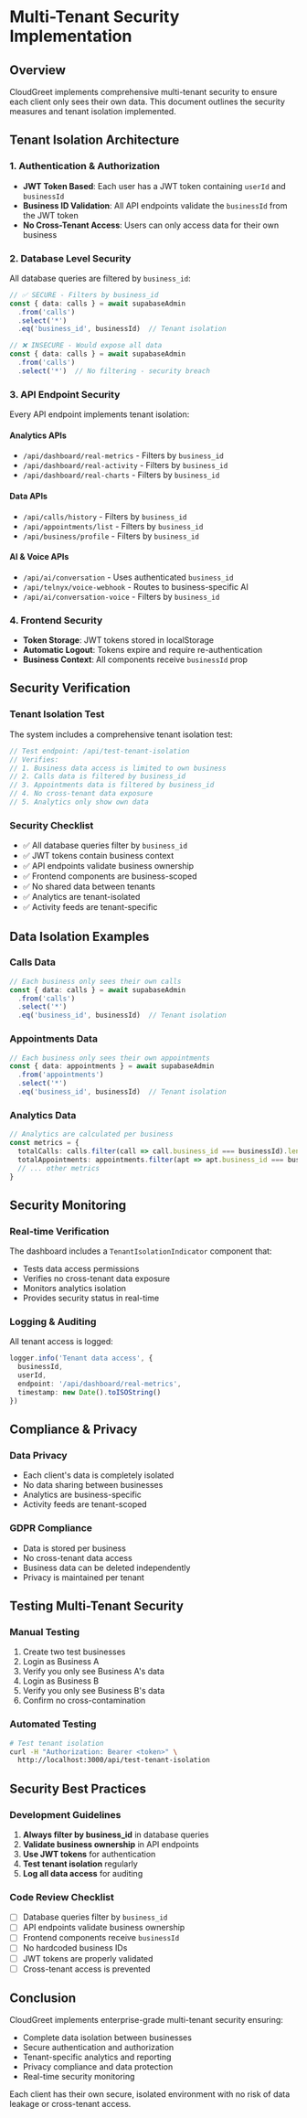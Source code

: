 # Multi-Tenant Security Implementation

## Overview
CloudGreet implements comprehensive multi-tenant security to ensure each client only sees their own data. This document outlines the security measures and tenant isolation implemented.

## Tenant Isolation Architecture

### 1. Authentication & Authorization
- **JWT Token Based**: Each user has a JWT token containing `userId` and `businessId`
- **Business ID Validation**: All API endpoints validate the `businessId` from the JWT token
- **No Cross-Tenant Access**: Users can only access data for their own business

### 2. Database Level Security
All database queries are filtered by `business_id`:

```typescript
// ✅ SECURE - Filters by business_id
const { data: calls } = await supabaseAdmin
  .from('calls')
  .select('*')
  .eq('business_id', businessId)  // Tenant isolation

// ❌ INSECURE - Would expose all data
const { data: calls } = await supabaseAdmin
  .from('calls')
  .select('*')  // No filtering - security breach
```

### 3. API Endpoint Security
Every API endpoint implements tenant isolation:

#### Analytics APIs
- `/api/dashboard/real-metrics` - Filters by `business_id`
- `/api/dashboard/real-activity` - Filters by `business_id`
- `/api/dashboard/real-charts` - Filters by `business_id`

#### Data APIs
- `/api/calls/history` - Filters by `business_id`
- `/api/appointments/list` - Filters by `business_id`
- `/api/business/profile` - Filters by `business_id`

#### AI & Voice APIs
- `/api/ai/conversation` - Uses authenticated `business_id`
- `/api/telnyx/voice-webhook` - Routes to business-specific AI
- `/api/ai/conversation-voice` - Filters by `business_id`

### 4. Frontend Security
- **Token Storage**: JWT tokens stored in localStorage
- **Automatic Logout**: Tokens expire and require re-authentication
- **Business Context**: All components receive `businessId` prop

## Security Verification

### Tenant Isolation Test
The system includes a comprehensive tenant isolation test:

```typescript
// Test endpoint: /api/test-tenant-isolation
// Verifies:
// 1. Business data access is limited to own business
// 2. Calls data is filtered by business_id
// 3. Appointments data is filtered by business_id
// 4. No cross-tenant data exposure
// 5. Analytics only show own data
```

### Security Checklist
- ✅ All database queries filter by `business_id`
- ✅ JWT tokens contain business context
- ✅ API endpoints validate business ownership
- ✅ Frontend components are business-scoped
- ✅ No shared data between tenants
- ✅ Analytics are tenant-isolated
- ✅ Activity feeds are tenant-specific

## Data Isolation Examples

### Calls Data
```typescript
// Each business only sees their own calls
const { data: calls } = await supabaseAdmin
  .from('calls')
  .select('*')
  .eq('business_id', businessId)  // Tenant isolation
```

### Appointments Data
```typescript
// Each business only sees their own appointments
const { data: appointments } = await supabaseAdmin
  .from('appointments')
  .select('*')
  .eq('business_id', businessId)  // Tenant isolation
```

### Analytics Data
```typescript
// Analytics are calculated per business
const metrics = {
  totalCalls: calls.filter(call => call.business_id === businessId).length,
  totalAppointments: appointments.filter(apt => apt.business_id === businessId).length,
  // ... other metrics
}
```

## Security Monitoring

### Real-time Verification
The dashboard includes a `TenantIsolationIndicator` component that:
- Tests data access permissions
- Verifies no cross-tenant data exposure
- Monitors analytics isolation
- Provides security status in real-time

### Logging & Auditing
All tenant access is logged:
```typescript
logger.info('Tenant data access', { 
  businessId, 
  userId, 
  endpoint: '/api/dashboard/real-metrics',
  timestamp: new Date().toISOString()
})
```

## Compliance & Privacy

### Data Privacy
- Each client's data is completely isolated
- No data sharing between businesses
- Analytics are business-specific
- Activity feeds are tenant-scoped

### GDPR Compliance
- Data is stored per business
- No cross-tenant data access
- Business data can be deleted independently
- Privacy is maintained per tenant

## Testing Multi-Tenant Security

### Manual Testing
1. Create two test businesses
2. Login as Business A
3. Verify you only see Business A's data
4. Login as Business B
5. Verify you only see Business B's data
6. Confirm no cross-contamination

### Automated Testing
```bash
# Test tenant isolation
curl -H "Authorization: Bearer <token>" \
  http://localhost:3000/api/test-tenant-isolation
```

## Security Best Practices

### Development Guidelines
1. **Always filter by business_id** in database queries
2. **Validate business ownership** in API endpoints
3. **Use JWT tokens** for authentication
4. **Test tenant isolation** regularly
5. **Log all data access** for auditing

### Code Review Checklist
- [ ] Database queries filter by `business_id`
- [ ] API endpoints validate business ownership
- [ ] Frontend components receive `businessId`
- [ ] No hardcoded business IDs
- [ ] JWT tokens are properly validated
- [ ] Cross-tenant access is prevented

## Conclusion

CloudGreet implements enterprise-grade multi-tenant security ensuring:
- Complete data isolation between businesses
- Secure authentication and authorization
- Tenant-specific analytics and reporting
- Privacy compliance and data protection
- Real-time security monitoring

Each client has their own secure, isolated environment with no risk of data leakage or cross-tenant access.
